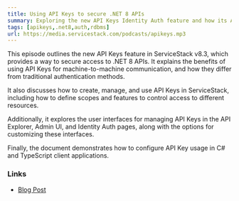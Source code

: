 ```yaml
---
title: Using API Keys to secure .NET 8 APIs
summary: Exploring the new API Keys Identity Auth feature and how its Admin UI enables simple fine-grained access control in ServiceStack .NET 8 APIs
tags: [apikeys,.net8,auth,rdbms]
url: https://media.servicestack.com/podcasts/apikeys.mp3
---
```


This episode outlines the new API Keys feature in ServiceStack v8.3, which provides a way 
to secure access to .NET 8 APIs. It explains the benefits of using API Keys for 
machine-to-machine communication, and how they differ from traditional authentication methods. 

It also discusses how to create, manage, and use API Keys in ServiceStack, including 
how to define scopes and features to control access to different resources. 

Additionally, it explores the user interfaces for managing API Keys in the API Explorer, 
Admin UI, and Identity Auth pages, along with the options for customizing these interfaces. 

Finally, the document demonstrates how to configure API Key usage in C# and TypeScript client 
applications.

### Links

- [Blog Post](/posts/apikeys)
